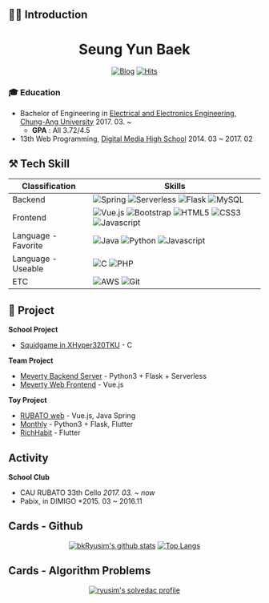 ## 🙋‍♂️ Introduction
<div align="center">
<h1>Seung Yun Baek</h1>

[![Blog](http://img.shields.io/badge/-Tech%20blog-black?style=flat-square&logo=blogger&logoColor=white)](https://velog.io/@ryudimi)
[![Hits](https://hits.seeyoufarm.com/api/count/incr/badge.svg?url=https%3A%2F%2Fgithub.com%2Finclue)](https://github.com/bkRyusim)
</div>

<!--
### 💻 Work Experience
| Role | Company | Period |
|:---|:---:|---:|
| Learning Manager | [Day1 Company](https://day1company.co.kr) | 2022.04. ~ 2022.06. |
-->

### 🎓 Education
- Bachelor of Engineering in [Electrical and Electronics Engineering](http://e3home.cau.ac.kr), [Chung-Ang University](https://www.cau.ac.kr/index.do) 2017. 03. ~
  - **GPA** : All 3.72/4.5
- 13th Web Programming, [Digital Media High School](https://www.dimigo.hs.kr) 2014. 03 ~ 2017. 02

## ⚒ Tech Skill
|Classification|Skills|
|---|---|
|Backend| ![Spring](https://img.shields.io/badge/spring-%236DB33F.svg?style=for-the-badge&logo=spring&logoColor=white) ![Serverless](https://img.shields.io/badge/Serverless-FD5750.svg?style=for-the-badge&logo=Serverless&logoColor=white) ![Flask](https://img.shields.io/badge/Flask-000000.svg?style=for-the-badge&logo=Flask&logoColor=white) ![MySQL](https://img.shields.io/badge/mysql-%2300f.svg?style=for-the-badge&logo=mysql&logoColor=white)|
|Frontend|![Vue.js](https://img.shields.io/badge/Vue.js-4FC08D.svg?style=for-the-badge&logo=Vue.js&logoColor=white) ![Bootstrap](https://img.shields.io/badge/Bootstrap-7952B3.svg?style=for-the-badge&logo=Bootstrap&logoColor=white) ![HTML5](https://img.shields.io/badge/HTML5-E34F26.svg?style=for-the-badge&logo=HTML5&logoColor=white) ![CSS3](https://img.shields.io/badge/CSS3-1572B6.svg?style=for-the-badge&logo=CSS3&logoColor=white) ![Javascript](https://img.shields.io/badge/Javascript-F7DF1E.svg?style=for-the-badge&logo=Javascript&logoColor=white)|
|Language - Favorite| ![Java](https://img.shields.io/badge/java-%23ED8B00.svg?style=for-the-badge&logo=java&logoColor=white) ![Python](https://img.shields.io/badge/python-3670A0?style=for-the-badge&logo=python&logoColor=ffdd54) ![Javascript](https://img.shields.io/badge/Javascript-F7DF1E.svg?style=for-the-badge&logo=Javascript&logoColor=white)|
|Language - Useable| ![C](https://img.shields.io/badge/c-%2300599C.svg?style=for-the-badge&logo=c&logoColor=white) ![PHP](https://img.shields.io/badge/PHP-777BB4.svg?style=for-the-badge&logo=PHP&logoColor=white)
|ETC| ![AWS](https://img.shields.io/badge/Amazon%20AWS-232F3E.svg?style=for-the-badge&logo=Amazon%20AWS&logoColor=white) ![Git](https://img.shields.io/badge/git-%23F05033.svg?style=for-the-badge&logo=git&logoColor=white)|

## 📝 Project
**School Project**
 - [Squidgame in XHyper320TKU](https://github.com/bkRyusim/squidgame-in-XHyper320TKU) - C

**Team Project**
 - [Meverty Backend Server](https://github.com/meverty/meverty-backend) - Python3 + Flask + Serverless
 - [Meverty Web Frontend](https://github.com/meverty/meverty-web-frontend) - Vue.js

**Toy Project**
 - [RUBATO web](https://github.com/cau-rubato) - Vue.js, Java Spring
 - [Monthly](https://github.com/monthlyteam) - Python3 + Flask, Flutter
 - [RichHabit](https://github.com/monthlyteam/RichHabit) - Flutter

<!--
### 🏅 Awards
|Awards|Grade|Date|Note|
|---|---|---|---|
-->

## Activity
**School Club**
 - CAU RUBATO 33th Cello *2017. 03. ~ now*
 - Pabix, in DIMIGO *2015. 03 ~ 2016.11

<!--
**Presentation**
-->
## Cards - Github
<div align="center">

[![bkRyusim's github stats](https://github-readme-stats.vercel.app/api?username=bkRyusim&show_icons=true&hide_border=true)](https://github.com/bkRyusim)
[![Top Langs](https://github-readme-stats.vercel.app/api/top-langs/?username=bkRyusim&layout=compact&langs_count=8)](https://github.com/bkRyusim)

</div>

## Cards - Algorithm Problems
<div align="center">

[![ryusim's solvedac profile](http://mazassumnida.wtf/api/v2/generate_badge?boj=ryusim)](https://solved.ac/profile/ryusim)

</div>
